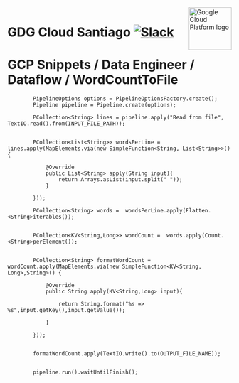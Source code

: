<img src="https://avatars1.githubusercontent.com/u/48249676?s=200&v=4" alt="Google Cloud Platform logo" title="Google Cloud Platform" align="right" height="96" width="96"/>

# GDG Cloud Santiago [![Slack][slack_badge]][slack_link]

[slack_badge]: https://img.shields.io/badge/slack-gcp-E01563.svg?style=flat
[slack_link]: https://join.slack.com/t/gdgcloudscl/shared_invite/enQtNDg4NjQ2NTE3NDkwLThhMTI0NmQ5NDhjMGRhMzJhNmQwZDEzNWRlNzIzMTA3YWNjMWUyY2Q2OTg1ZTk4OTZiYmNiMDU1MWNjMWZjOTM

# GCP Snippets / Data Engineer / Dataflow / WordCountToFile

```
        PipelineOptions options = PipelineOptionsFactory.create();
        Pipeline pipeline = Pipeline.create(options);

```

```
		PCollection<String> lines = pipeline.apply("Read from file", TextIO.read().from(INPUT_FILE_PATH));
        
```

```
        PCollection<List<String>> wordsPerLine = lines.apply(MapElements.via(new SimpleFunction<String, List<String>>() {

            @Override
            public List<String> apply(String input){
                return Arrays.asList(input.split(" "));
            }

        }));

```

```
        PCollection<String> words =  wordsPerLine.apply(Flatten.<String>iterables());

```

```

        PCollection<KV<String,Long>> wordCount =  words.apply(Count.<String>perElement());

```

```

        PCollection<String> formatWordCount = wordCount.apply(MapElements.via(new SimpleFunction<KV<String, Long>,String>() {

            @Override
            public String apply(KV<String,Long> input){

                return String.format("%s => %s",input.getKey(),input.getValue());

            }

        }));

```

```

        formatWordCount.apply(TextIO.write().to(OUTPUT_FILE_NAME));

```

```

		pipeline.run().waitUntilFinish();

```
